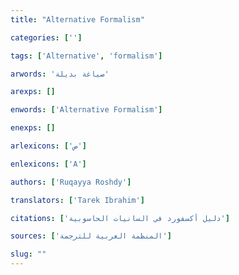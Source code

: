 ```yaml
---
title: "Alternative Formalism"

categories: ['']

tags: ['Alternative', 'formalism']

arwords: 'صياغة بديلة'

arexps: []

enwords: ['Alternative Formalism']

enexps: []

arlexicons: ['ص']

enlexicons: ['A']

authors: ['Ruqayya Roshdy']

translators: ['Tarek Ibrahim']

citations: ['دليل أكسفورد في السانيات الحاسوبية']

sources: ['المنظمة العربية للترجمة']

slug: ""
---
```

